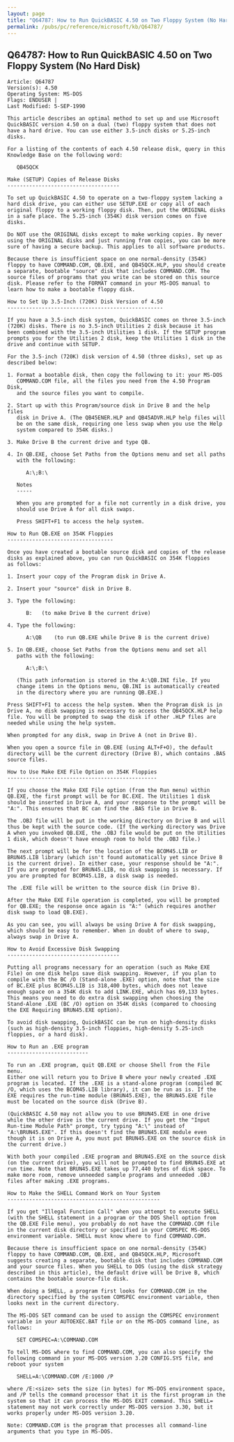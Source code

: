 ```yaml
---
layout: page
title: "Q64787: How to Run QuickBASIC 4.50 on Two Floppy System (No Hard Disk)"
permalink: /pubs/pc/reference/microsoft/kb/Q64787/
---
```


## Q64787: How to Run QuickBASIC 4.50 on Two Floppy System (No Hard Disk)

	Article: Q64787
	Version(s): 4.50
	Operating System: MS-DOS
	Flags: ENDUSER |
	Last Modified: 5-SEP-1990
	
	This article describes an optimal method to set up and use Microsoft
	QuickBASIC version 4.50 on a dual (two) floppy system that does not
	have a hard drive. You can use either 3.5-inch disks or 5.25-inch
	disks.
	
	For a listing of the contents of each 4.50 release disk, query in this
	Knowledge Base on the following word:
	
	   QB45QCK
	
	Make (SETUP) Copies of Release Disks
	------------------------------------
	
	To set up QuickBASIC 4.50 to operate on a two-floppy system lacking a
	hard disk drive, you can either use SETUP.EXE or copy all of each
	original floppy to a working floppy disk. Then, put the ORIGINAL disks
	in a safe place. The 5.25-inch (354K) disk version comes on five
	disks.
	
	Do NOT use the ORIGINAL disks except to make working copies. By never
	using the ORIGINAL disks and just running from copies, you can be more
	sure of having a secure backup. This applies to all software products.
	
	Because there is insufficient space on one normal-density (354K)
	floppy to have COMMAND.COM, QB.EXE, and QB45QCK.HLP, you should create
	a separate, bootable "source" disk that includes COMMAND.COM. The
	source files of programs that you write can be stored on this source
	disk. Please refer to the FORMAT command in your MS-DOS manual to
	learn how to make a bootable floppy disk.
	
	How to Set Up 3.5-Inch (720K) Disk Version of 4.50
	--------------------------------------------------
	
	If you have a 3.5-inch disk system, QuickBASIC comes on three 3.5-inch
	(720K) disks. There is no 3.5-inch Utilities 2 disk because it has
	been combined with the 3.5-inch Utilities 1 disk. If the SETUP program
	prompts you for the Utilities 2 disk, keep the Utilities 1 disk in the
	drive and continue with SETUP.
	
	For the 3.5-inch (720K) disk version of 4.50 (three disks), set up as
	described below:
	
	1. Format a bootable disk, then copy the following to it: your MS-DOS
	   COMMAND.COM file, all the files you need from the 4.50 Program Disk,
	   and the source files you want to compile.
	
	2. Start up with this Program/source disk in Drive B and the help files
	   disk in Drive A. (The QB45ENER.HLP and QB45ADVR.HLP help files will
	   be on the same disk, requiring one less swap when you use the Help
	   system compared to 354K disks.)
	
	3. Make Drive B the current drive and type QB.
	
	4. In QB.EXE, choose Set Paths from the Options menu and set all paths
	   with the following:
	
	      A:\;B:\
	
	   Notes
	   -----
	
	   When you are prompted for a file not currently in a disk drive, you
	   should use Drive A for all disk swaps.
	
	   Press SHIFT+F1 to access the help system.
	
	How to Run QB.EXE on 354K Floppies
	----------------------------------
	
	Once you have created a bootable source disk and copies of the release
	disks as explained above, you can run QuickBASIC on 354K floppies
	as follows:
	
	1. Insert your copy of the Program disk in Drive A.
	
	2. Insert your "source" disk in Drive B.
	
	3. Type the following:
	
	      B:   (to make Drive B the current drive)
	
	4. Type the following:
	
	      A:\QB    (to run QB.EXE while Drive B is the current drive)
	
	5. In QB.EXE, choose Set Paths from the Options menu and set all
	   paths with the following:
	
	      A:\;B:\
	
	   (This path information is stored in the A:\QB.INI file. If you
	   change items in the Options menu, QB.INI is automatically created
	   in the directory where you are running QB.EXE.)
	
	Press SHIFT+F1 to access the help system. When the Program disk is in
	Drive A, no disk swapping is necessary to access the QB45QCK.HLP help
	file. You will be prompted to swap the disk if other .HLP files are
	needed while using the help system.
	
	When prompted for any disk, swap in Drive A (not in Drive B).
	
	When you open a source file in QB.EXE (using ALT+F+O), the default
	directory will be the current directory (Drive B), which contains .BAS
	source files.
	
	How to Use Make EXE File Option on 354K Floppies
	------------------------------------------------
	
	If you choose the Make EXE File option (from the Run menu) within
	QB.EXE, the first prompt will be for BC.EXE. The Utilities 1 disk
	should be inserted in Drive A, and your response to the prompt will be
	"A:". This ensures that BC can find the .BAS file in Drive B.
	
	The .OBJ file will be put in the working directory on Drive B and will
	thus be kept with the source code. (If the working directory was Drive
	A when you invoked QB.EXE, the .OBJ file would be put on the Utilities
	1 disk, which doesn't have enough room to hold the .OBJ file.)
	
	The next prompt will be for the location of the BCOM45.LIB or
	BRUN45.LIB library (which isn't found automatically yet since Drive B
	is the current drive). In either case, your response should be "A:".
	If you are prompted for BRUN45.LIB, no disk swapping is necessary. If
	you are prompted for BCOM45.LIB, a disk swap is needed.
	
	The .EXE file will be written to the source disk (in Drive B).
	
	After the Make EXE File operation is completed, you will be prompted
	for QB.EXE; the response once again is "A:" (which requires another
	disk swap to load QB.EXE).
	
	As you can see, you will always be using Drive A for disk swapping,
	which should be easy to remember. When in doubt of where to swap,
	always swap in Drive A.
	
	How to Avoid Excessive Disk Swapping
	------------------------------------
	
	Putting all programs necessary for an operation (such as Make EXE
	File) on one disk helps save disk swapping. However, if you plan to
	compile with the BC /O (Stand-alone .EXE) option, note that the size
	of BC.EXE plus BCOM45.LIB is 318,400 bytes, which does not leave
	enough space on a 354K disk to add LINK.EXE, which has 69,133 bytes.
	This means you need to do extra disk swapping when choosing the
	Stand-Alone .EXE (BC /O) option on 354K disks (compared to choosing
	the EXE Requiring BRUN45.EXE option).
	
	To avoid disk swapping, QuickBASIC can be run on high-density disks
	(such as high-density 3.5-inch floppies, high-density 5.25-inch
	floppies, or a hard disk).
	
	How to Run an .EXE program
	--------------------------
	
	To run an .EXE program, quit QB.EXE or choose Shell from the File menu.
	Either one will return you to Drive B where your newly created .EXE
	program is located. If the .EXE is a stand-alone program (compiled BC
	/O, which uses the BCOM45.LIB library), it can be run as is. If the
	EXE requires the run-time module (BRUN45.EXE), the BRUN45.EXE file
	must be located on the source disk (Drive B).
	
	(QuickBASIC 4.50 may not allow you to use BRUN45.EXE in one drive
	while the other drive is the current drive. If you get the "Input
	Run-time Module Path" prompt, try typing "A:\" instead of
	"A:\BRUN45.EXE". If this doesn't find the BRUN45.EXE module even
	though it is on Drive A, you must put BRUN45.EXE on the source disk in
	the current drive.)
	
	With both your compiled .EXE program and BRUN45.EXE on the source disk
	(on the current drive), you will not be prompted to find BRUN45.EXE at
	run time. Note that BRUN45.EXE takes up 77,440 bytes of disk space. To
	make more room, remove unneeded sample programs and unneeded .OBJ
	files after making .EXE programs.
	
	How to Make the SHELL Command Work on Your System
	-------------------------------------------------
	
	If you get "Illegal Function Call" when you attempt to execute SHELL
	(with the SHELL statement in a program or the DOS Shell option from
	the QB.EXE File menu), you probably do not have the COMMAND.COM file
	in the current disk directory or specified in your COMSPEC MS-DOS
	environment variable. SHELL must know where to find COMMAND.COM.
	
	Because there is insufficient space on one normal-density (354K)
	floppy to have COMMAND.COM, QB.EXE, and QB45QCK.HLP, Microsoft
	suggests creating a separate, bootable disk that includes COMMAND.COM
	and your source files. When you SHELL to DOS (using the disk strategy
	described in this article), the default drive will be Drive B, which
	contains the bootable source-file disk.
	
	When doing a SHELL, a program first looks for COMMAND.COM in the
	directory specified by the system COMSPEC environment variable, then
	looks next in the current directory.
	
	The MS-DOS SET command can be used to assign the COMSPEC environment
	variable in your AUTOEXEC.BAT file or on the MS-DOS command line, as
	follows:
	
	   SET COMSPEC=A:\COMMAND.COM
	
	To tell MS-DOS where to find COMMAND.COM, you can also specify the
	following command in your MS-DOS version 3.20 CONFIG.SYS file, and
	reboot your system
	
	   SHELL=A:\COMMAND.COM /E:1000 /P
	
	where /E:<size> sets the size (in bytes) for MS-DOS environment space,
	and /P tells the command processor that it is the first program in the
	system so that it can process the MS-DOS EXIT command. This SHELL=
	statement may not work correctly under MS-DOS version 3.30, but it
	works properly under MS-DOS version 3.20.
	
	Note: COMMAND.COM is the program that processes all command-line
	arguments that you type in MS-DOS.
